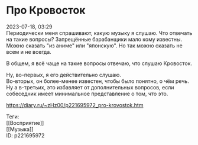 Про Кровосток
==============

   
 2023-07-18, 03:29   
  Периодически меня спрашивают, какую музыку я слушаю. Что отвечать на такие вопросы? Запрещённые барабанщики мало кому известны. Можно сказать "из аниме" или "японскую". Но так можно сказать не всем и не всегда.   
   
 В общем, я всё чаще на такие вопросы отвечаю, что слушаю Кровосток.   
   
 Ну, во-первых, я его действительно слушаю.   
 Во-вторых, он более-менее известен, чтобы было понятно, о чём речь.   
 Ну а в-третьих, это избавляет от дополнительных вопросов, если собеседник имеет минимальное представление о том, что это.   
    
 <https://diary.ru/~zHz00/p221695972_pro-krovostok.htm>   
   
 Теги:   
 [[Восприятие]]   
 [[Музыка]]   
 ID: p221695972